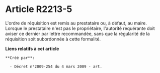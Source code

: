# Article R2213-5

L'ordre de réquisition est remis au prestataire ou, à défaut, au maire. Lorsque le prestataire n'est pas le propriétaire,
l'autorité requérante doit aviser ce dernier par lettre recommandée, sans que la régularité de la réquisition soit
subordonnée à cette formalité.

**Liens relatifs à cet article**

	**Créé par**:

	  - Décret n°2009-254 du 4 mars 2009 - art.
